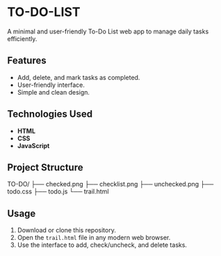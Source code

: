 # TO-DO-LIST
A minimal and user-friendly To-Do List web app to manage daily tasks efficiently.

## Features

- Add, delete, and mark tasks as completed.
- User-friendly interface.
- Simple and clean design.

## Technologies Used

- **HTML**
- **CSS**
- **JavaScript**

## Project Structure

TO-DO/
├── checked.png
├── checklist.png
├── unchecked.png
├── todo.css
├── todo.js
└── trail.html


## Usage

1. Download or clone this repository.
2. Open the `trail.html` file in any modern web browser.
3. Use the interface to add, check/uncheck, and delete tasks.
